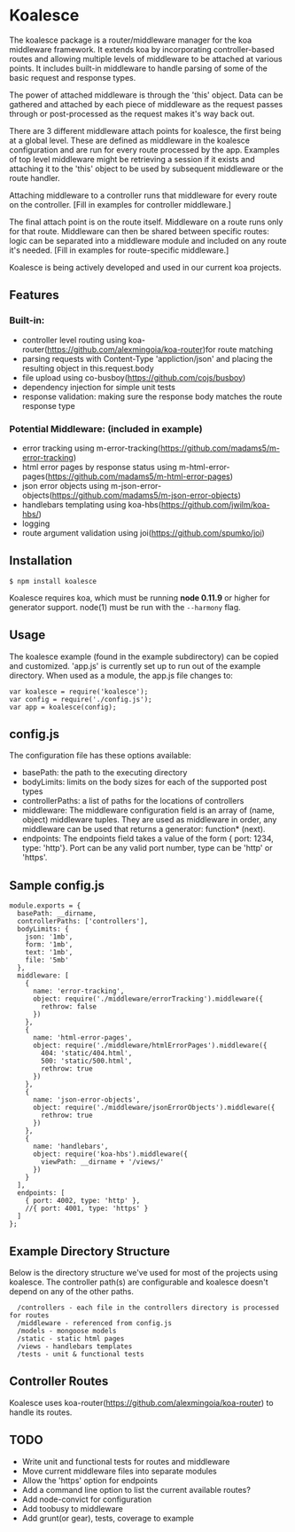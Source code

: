 # Koalesce

  The koalesce package is a router/middleware manager for the koa middleware framework. It extends koa by incorporating controller-based routes and allowing multiple levels of middleware to be attached at various points. It includes built-in middleware to handle parsing of some of the basic request and response types. 

  The power of attached middleware is through the 'this' object. Data can be gathered and attached by each piece of middleware as the request passes through or post-processed as the request makes it's way back out.

  There are 3 different middleware attach points for koalesce, the first being at a global level. These are defined as middleware in the koalesce configuration and are run for every route processed by the app. Examples of top level middleware might be retrieving a session if it exists and attaching it to the 'this' object to be used by subsequent middleware or the route handler.

  Attaching middleware to a controller runs that middleware for every route on the controller. [Fill in examples for controller middleware.]

  The final attach point is on the route itself. Middleware on a route runs only for that route. Middleware can then be shared between specific routes: logic can be separated into a middleware module and included on any route it's needed. [Fill in examples for route-specific middleware.]

  Koalesce is being actively developed and used in our current koa projects. 

## Features

### Built-in:

  - controller level routing using koa-router(https://github.com/alexmingoia/koa-router)for route matching
  - parsing requests with Content-Type 'appliction/json' and placing the resulting object in this.request.body
  - file upload using co-busboy(https://github.com/cojs/busboy)
  - dependency injection for simple unit tests
  - response validation: making sure the response body matches the route response type

### Potential Middleware: (included in example)

  - error tracking using m-error-tracking(https://github.com/madams5/m-error-tracking)
  - html error pages by response status using m-html-error-pages(https://github.com/madams5/m-html-error-pages)
  - json error objects using m-json-error-objects(https://github.com/madams5/m-json-error-objects)
  - handlebars templating using koa-hbs(https://github.com/jwilm/koa-hbs/)
  - logging
  - route argument validation using joi(https://github.com/spumko/joi)


## Installation

```
$ npm install koalesce
```

  Koalesce requires koa, which must be running __node 0.11.9__ or higher for generator support. node(1) must be run with the `--harmony` flag.

## Usage 

  The koalesce example (found in the example subdirectory) can be copied and customized. 'app.js' is currently set up to run out of the example directory. When used as a module, the app.js file changes to:

```
var koalesce = require('koalesce');
var config = require('./config.js');
var app = koalesce(config);
```

## config.js

  The configuration file has these options available:

- basePath: the path to the executing directory
- bodyLimits: limits on the body sizes for each of the supported post types
- controllerPaths: a list of paths for the locations of controllers
- middleware: The middleware configuration field is an array of (name, object) middleware tuples. They are used as middleware in order, any middleware can be used that returns a generator: function* (next).
- endpoints: The endpoints field takes a value of the form { port: 1234, type: 'http'}. Port can be any valid port number, type can be 'http' or 'https'.

## Sample config.js

```
module.exports = {
  basePath: __dirname,
  controllerPaths: ['controllers'],
  bodyLimits: {
    json: '1mb',
    form: '1mb',
    text: '1mb',
    file: '5mb'
  },
  middleware: [
    {
      name: 'error-tracking',
      object: require('./middleware/errorTracking').middleware({
        rethrow: false
      })
    },
    {
      name: 'html-error-pages',
      object: require('./middleware/htmlErrorPages').middleware({
        404: 'static/404.html',
        500: 'static/500.html',
        rethrow: true
      })
    },
    {
      name: 'json-error-objects',
      object: require('./middleware/jsonErrorObjects').middleware({
        rethrow: true
      })
    },
    {
      name: 'handlebars', 
      object: require('koa-hbs').middleware({ 
        viewPath: __dirname + '/views/'
      })
    }
  ],
  endpoints: [
    { port: 4002, type: 'http' },
    //{ port: 4001, type: 'https' }
  ]
};
```

## Example Directory Structure

  Below is the directory structure we've used for most of the projects using koalesce. The controller path(s) are configurable and koalesce doesn't depend on any of the other paths.

```
  /controllers - each file in the controllers directory is processed for routes
  /middleware - referenced from config.js 
  /models - mongoose models
  /static - static html pages
  /views - handlebars templates
  /tests - unit & functional tests
```

## Controller Routes

  Koalesce uses koa-router(https://github.com/alexmingoia/koa-router) to handle its routes. 

## TODO

- Write unit and functional tests for routes and middleware
- Move current middleware files into separate modules
- Allow the 'https' option for endpoints
- Add a command line option to list the current available routes?
- Add node-convict for configuration
- Add toobusy to middleware
- Add grunt(or gear), tests, coverage to example 

